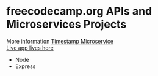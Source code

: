# freecodecamp.org APIs and Microservices Projects   
More information [Timestamp Microservice](https://www.freecodecamp.org/learn/apis-and-microservices/apis-and-microservices-projects/timestamp-microservice)   
[Live app lives here](https://timestamp.keijop.repl.co/)
* Node   
* Express   

            
